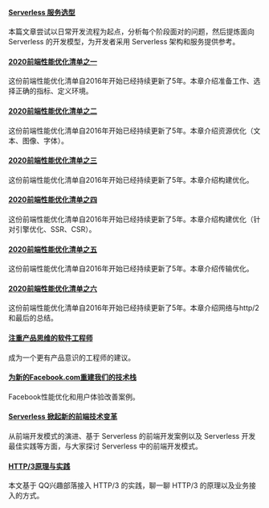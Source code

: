 #### [Serverless 服务选型](https://mp.weixin.qq.com/s/gAdRoB0PZdlnu5Aa0IQaUA)
本篇文章尝试以日常开发流程为起点，分析每个阶段面对的问题，然后提炼面向 Serverless 的开发模型，为开发者采用 Serverless 架构和服务提供参考。

#### [2020前端性能优化清单之一](https://mp.weixin.qq.com/s/iIbm1pVPYsOvpAeAjVziiQ)
这份前端性能优化清单自2016年开始已经持续更新了5年。本章介绍准备工作、选择正确的指标、定义环境。

#### [2020前端性能优化清单之二](https://mp.weixin.qq.com/s/Y2osbl9CZggA0poci9rv3w)
这份前端性能优化清单自2016年开始已经持续更新了5年。本章介绍资源优化（文本、图像、字体）。

#### [2020前端性能优化清单之三](https://mp.weixin.qq.com/s/ohCDUyo8xqtKhYfbSs5wuQ)
这份前端性能优化清单自2016年开始已经持续更新了5年。本章介绍构建优化。

#### [2020前端性能优化清单之四](https://mp.weixin.qq.com/s/i5fNnTnmfAx7CufC00oaKQ)
这份前端性能优化清单自2016年开始已经持续更新了5年。本章介绍构建优化（针对引擎优化、SSR、CSR）。

#### [2020前端性能优化清单之五](https://mp.weixin.qq.com/s/VDARTCShm0KivV_ouYvVGA)
这份前端性能优化清单自2016年开始已经持续更新了5年。本章介绍传输优化。

#### [2020前端性能优化清单之六](https://mp.weixin.qq.com/s/GHUMw2RFK-sXklJTPqoMdg)
这份前端性能优化清单自2016年开始已经持续更新了5年。本章介绍网络与http/2和最后的总结。

#### [注重产品思维的软件工程师](https://mp.weixin.qq.com/s/89NCik7xsS4zaDEvRHZdOA)
成为一个更有产品意识的工程师的建议。

#### [为新的Facebook.com重建我们的技术栈](https://mp.weixin.qq.com/s/Tsl3KEDKja0-5P_NPvVz-g)
Facebook性能优化和用户体验改善案例。

#### [Serverless 掀起新的前端技术变革](https://mp.weixin.qq.com/s/Aygcakz8bIDNhkevpkVv0w)
从前端开发模式的演进、基于 Serverless 的前端开发案例以及 Serverless 开发最佳实践等方面，与大家探讨 Serverless 中的前端开发模式。

#### [HTTP/3原理与实践](https://mp.weixin.qq.com/s/Y7v738Zeir3cZMxthjUY_Q)
本文基于 QQ兴趣部落接入 HTTP/3 的实践，聊一聊 HTTP/3 的原理以及业务接入的方式。